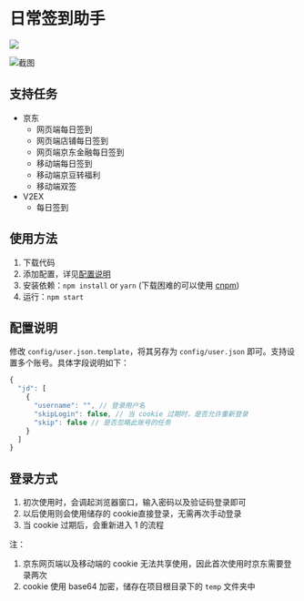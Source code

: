 # 日常签到助手

![](https://img.shields.io/badge/node-%3E%3D8-brightgreen.svg)

![截图](https://user-images.githubusercontent.com/5960988/47428265-50dd2700-d7c5-11e8-9847-0e7caae5108d.jpg)


## 支持任务

* 京东
    * 网页端每日签到
    * 网页端店铺每日签到
    * 网页端京东金融每日签到
    * 移动端每日签到
    * 移动端京豆转福利
    * 移动端双签
* V2EX
    * 每日签到

## 使用方法

1. 下载代码
2. 添加配置，详见[配置说明](https://github.com/wxsms/daily-signer#配置说明)
3. 安装依赖：`npm install` or `yarn` (下载困难的可以使用 [cnpm](https://npm.taobao.org/))
4. 运行：`npm start`

## 配置说明

修改 `config/user.json.template`，将其另存为 `config/user.json` 即可。支持设置多个账号。具体字段说明如下：

```js
{
  "jd": [
    {
      "username": "", // 登录用户名
      "skipLogin": false, // 当 cookie 过期时，是否允许重新登录
      "skip": false // 是否忽略此账号的任务
    }
  ]
}
```

## 登录方式

1. 初次使用时，会调起浏览器窗口，输入密码以及验证码登录即可
2. 以后使用则会使用储存的 cookie直接登录，无需再次手动登录
3. 当 cookie 过期后，会重新进入 1 的流程

注：

1. 京东网页端以及移动端的 cookie 无法共享使用，因此首次使用时京东需要登录两次
2. cookie 使用 base64 加密，储存在项目根目录下的 `temp` 文件夹中
